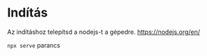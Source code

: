 # Indítás

Az indításhoz telepítsd a nodejs-t a gépedre. https://nodejs.org/en/

`npx serve` parancs
